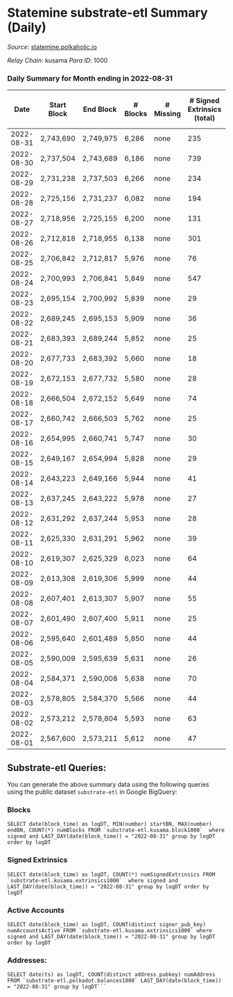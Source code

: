 # Statemine substrate-etl Summary (Daily)

_Source_: [statemine.polkaholic.io](https://statemine.polkaholic.io)

*Relay Chain*: kusama
*Para ID*: 1000



### Daily Summary for Month ending in 2022-08-31


| Date | Start Block | End Block | # Blocks | # Missing | # Signed Extrinsics (total) | # Active Accounts | # Addresses with Balances | # Events | # Transfers | # XCM Transfers In | # XCM Transfers Out |
| ---- | ----------- | --------- | -------- | --------- | --------------------------- | ----------------- | ------------------------- | -------- | ----------- | ------------------ | ------------------- |
| 2022-08-31 | 2,743,690 | 2,749,975 | 6,286 | none | 235 | 149 | 45,786 | 16,943 | 3,147 ($41,329.42) | 12 ($117.73) | 10 ($84,527.96) |
| 2022-08-30 | 2,737,504 | 2,743,689 | 6,186 | none | 739 | 501 |  | 19,954 | 3,783 ($48,797.61) | 18 ($41,087.86) | 1 ($135.22) |
| 2022-08-29 | 2,731,238 | 2,737,503 | 6,266 | none | 234 | 58 |  | 15,618 | 1,874 ($20,380.32) | 6 ($4.79) | 6 ($366.03) |
| 2022-08-28 | 2,725,156 | 2,731,237 | 6,082 | none | 194 | 66 |  | 15,124 | 1,939 ($75.40) | 5 ($201,155) | 6 ($3,203.75) |
| 2022-08-27 | 2,718,956 | 2,725,155 | 6,200 | none | 131 | 74 |  | 15,049 | 1,940 ($2.83) | 8 ($357.62) | 13 ($39,654.08) |
| 2022-08-26 | 2,712,818 | 2,718,955 | 6,138 | none | 301 | 116 | 45,735 | 16,245 | 2,342 ($252.09) | 13 ($20,128.19) | 6 ($722.24) |
| 2022-08-25 | 2,706,842 | 2,712,817 | 5,976 | none | 76 | 50 | 45,731 | 13,656 | 1,358 ($2.35) | 9 ($46,335.88) | 6 ($5,625.16) |
| 2022-08-24 | 2,700,993 | 2,706,841 | 5,849 | none | 547 | 337 | 45,721 | 14,957 | 1,532 ($38,724.96) | 6 ($9,057.63) | 6 ($1,071.88) |
| 2022-08-23 | 2,695,154 | 2,700,992 | 5,839 | none | 29 | 15 | 45,715 | 12,495 | 682 ($0.36) | 4 ($19,992.40) | 4 ($1,626.48) |
| 2022-08-22 | 2,689,245 | 2,695,153 | 5,909 | none | 36 | 22 | 45,709 | 12,757 | 744 ($46,605.65) | 12 ($76,211.40) | 2 ($34,782.02) |
| 2022-08-21 | 2,683,393 | 2,689,244 | 5,852 | none | 25 | 17 | 45,702 | 12,626 | 721 ($188.72) | 18 ($21,747.12) | 5 ($3,188.75) |
| 2022-08-20 | 2,677,733 | 2,683,392 | 5,660 | none | 18 | 10 | 45,698 | 12,042 | 573 ($0.018) | 11 ($210.89) | 5 ($2,216.92) |
| 2022-08-19 | 2,672,153 | 2,677,732 | 5,580 | none | 28 | 16 | 45,694 | 11,998 | 662 ($0.40) | 13 ($19,124.35) | 2 ($630.76) |
| 2022-08-18 | 2,666,504 | 2,672,152 | 5,649 | none | 74 | 20 | 45,685 | 12,707 | 1,049 ($28.72) | 11 ($10,966.84) | 8 ($1,064.05) |
| 2022-08-17 | 2,660,742 | 2,666,503 | 5,762 | none | 25 | 11 | 45,676 | 12,158 | 536 ($25,192.90) | 2 ($1.92) | 2 ($1,737.29) |
| 2022-08-16 | 2,654,995 | 2,660,741 | 5,747 | none | 30 | 19 | 45,672 | 12,315 | 653 ($0.70) | 4 ($32.58) | 7 ($22,223.04) |
| 2022-08-15 | 2,649,167 | 2,654,994 | 5,828 | none | 29 | 19 | 45,665 | 12,367 | 567 ($12,004.66) | 3 ($1,629.42) | 1 ($578.04) |
| 2022-08-14 | 2,643,223 | 2,649,166 | 5,944 | none | 41 | 23 | 45,661 | 13,266 | 1,064 ($17,346.48) | 28 ($13,769.17) | 5 ($2,541.56) |
| 2022-08-13 | 2,637,245 | 2,643,222 | 5,978 | none | 27 | 18 | 45,655 | 12,744 | 629 ($607.04) | 3 ($1.16) | 5 ($23,073.72) |
| 2022-08-12 | 2,631,292 | 2,637,244 | 5,953 | none | 28 | 15 | 45,650 | 12,799 | 712 ($7,918.74) | 9 ($10,488.04) | 2 ($760.51) |
| 2022-08-11 | 2,625,330 | 2,631,291 | 5,962 | none | 39 | 23 | 45,640 | 13,250 | 869 ($819,022) | 12 ($106.94) | 8 ($5,176.56) |
| 2022-08-10 | 2,619,307 | 2,625,329 | 6,023 | none | 64 | 26 | 45,632 | 13,365 | 1,020 ($52.62) | 6 ($879.04) | 5 ($2,039.33) |
| 2022-08-09 | 2,613,308 | 2,619,306 | 5,999 | none | 44 | 21 | 45,621 | 13,235 | 982 ($7,406.99) | 11 ($1,638.81) | 6 ($8,974.29) |
| 2022-08-08 | 2,607,401 | 2,613,307 | 5,907 | none | 55 | 25 | 45,612 | 13,234 | 1,167 ($1,907,380) |   | 15 ($39,250.87) |
| 2022-08-07 | 2,601,490 | 2,607,400 | 5,911 | none | 25 | 11 | 45,606 | 12,500 | 568 ($12,065.79) | 1 ($0.65) | 6 ($5,329.40) |
| 2022-08-06 | 2,595,640 | 2,601,489 | 5,850 | none | 44 | 23 | 45,599 | 12,763 | 876 ($23,949.55) | 1 ($1.68) | 10 ($139,670) |
| 2022-08-05 | 2,590,009 | 2,595,639 | 5,631 | none | 26 | 19 | 45,592 | 12,072 | 665 ($62,386.02) | 5 ($83.42) | 1 ($837.93) |
| 2022-08-04 | 2,584,371 | 2,590,008 | 5,638 | none | 70 | 21 | 45,586 | 12,315 | 800 ($10,785.30) |   | 4 ($629.73) |
| 2022-08-03 | 2,578,805 | 2,584,370 | 5,566 | none | 44 | 23 | 45,576 | 12,306 | 981 ($141,454) | 5 ($21.20) | 7 ($2,281.43) |
| 2022-08-02 | 2,573,212 | 2,578,804 | 5,593 | none | 63 | 25 | 45,566 | 12,598 | 1,093 ($31,751.21) | 7 ($50,383.94) | 18 ($211,901) |
| 2022-08-01 | 2,567,600 | 2,573,211 | 5,612 | none | 47 | 25 | 45,560 | 12,409 | 974 ($3,541,611) | 2 ($17.25) | 9 ($28,651.01) |

## Substrate-etl Queries:
You can generate the above summary data using the following queries using the public dataset `substrate-etl` in Google BigQuery:


### Blocks
```
SELECT date(block_time) as logDT, MIN(number) startBN, MAX(number) endBN, COUNT(*) numBlocks FROM `substrate-etl.kusama.block1000`  where signed and LAST_DAY(date(block_time)) = "2022-08-31" group by logDT order by logDT
```


### Signed Extrinsics
```
SELECT date(block_time) as logDT, COUNT(*) numSignedExtrinsics FROM `substrate-etl.kusama.extrinsics1000`  where signed and LAST_DAY(date(block_time)) = "2022-08-31" group by logDT order by logDT
```


### Active Accounts
```
SELECT date(block_time) as logDT, COUNT(distinct signer_pub_key) numAccountsActive FROM `substrate-etl.kusama.extrinsics1000` where signed and LAST_DAY(date(block_time)) = "2022-08-31" group by logDT order by logDT
```


### Addresses:
```
SELECT date(ts) as logDT, COUNT(distinct address_pubkey) numAddress FROM `substrate-etl.polkadot.balances1000` LAST_DAY(date(block_time)) = "2022-08-31" group by logDT```

